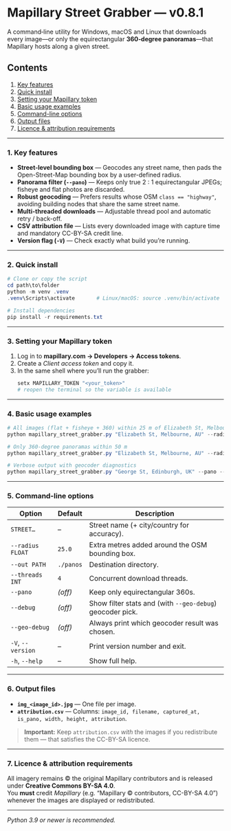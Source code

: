 # Mapillary Street Grabber — v0.8.1

A command‑line utility for Windows, macOS and Linux that downloads every image—or only the equirectangular **360‑degree panoramas**—that Mapillary hosts along a given street.

## Contents
1. [Key features](#1-key-features)
2. [Quick install](#2-quick-install)
3. [Setting your Mapillary token](#3-setting-your-mapillary-token)
4. [Basic usage examples](#4-basic-usage-examples)
5. [Command-line options](#5-command-line-options)
6. [Output files](#6-output-files)
7. [Licence & attribution requirements](#7-licence--attribution-requirements)

---

### 1. Key features
- **Street-level bounding box** — Geocodes any street name, then pads the Open-Street-Map bounding box by a user-defined radius.
- **Panorama filter (`--pano`)** — Keeps only true 2 : 1 equirectangular JPEGs; fisheye and flat photos are discarded.
- **Robust geocoding** — Prefers results whose OSM `class == "highway"`, avoiding building nodes that share the same street name.
- **Multi-threaded downloads** — Adjustable thread pool and automatic retry / back-off.
- **CSV attribution file** — Lists every downloaded image with capture time and mandatory CC-BY-SA credit line.
- **Version flag (`-V`)** — Check exactly what build you’re running.

---

### 2. Quick install
```powershell
# Clone or copy the script
cd path\to\folder
python -m venv .venv
.venv\Scripts\activate       # Linux/macOS: source .venv/bin/activate

# Install dependencies
pip install -r requirements.txt
```

---

### 3. Setting your Mapillary token
1. Log in to **mapillary.com → Developers → Access tokens**.
2. Create a *Client access token* and copy it.
3. In the same shell where you’ll run the grabber:
   ```powershell
   setx MAPILLARY_TOKEN "<your_token>"
   # reopen the terminal so the variable is available
   ```

---

### 4. Basic usage examples
```powershell
# All images (flat + fisheye + 360) within 25 m of Elizabeth St, Melbourne
python mapillary_street_grabber.py "Elizabeth St, Melbourne, AU" --radius 25

# Only 360-degree panoramas within 50 m
python mapillary_street_grabber.py "Elizabeth St, Melbourne, AU" --radius 50 --pano

# Verbose output with geocoder diagnostics
python mapillary_street_grabber.py "George St, Edinburgh, UK" --pano --debug --geo-debug
```

---

### 5. Command-line options

| Option | Default | Description |
|--------|---------|-------------|
| `STREET…` | – | Street name (+ city/country for accuracy). |
| `--radius FLOAT` | `25.0` | Extra metres added around the OSM bounding box. |
| `--out PATH` | `./panos` | Destination directory. |
| `--threads INT` | `4` | Concurrent download threads. |
| `--pano` | *(off)* | Keep only equirectangular 360s. |
| `--debug` | *(off)* | Show filter stats and (with `--geo-debug`) geocoder pick. |
| `--geo-debug` | *(off)* | Always print which geocoder result was chosen. |
| `-V`, `--version` | – | Print version number and exit. |
| `-h`, `--help` | – | Show full help. |

---

### 6. Output files
- **`img_<image_id>.jpg`** — One file per image.
- **`attribution.csv`** — Columns: `image_id, filename, captured_at, is_pano, width, height, attribution`.

> **Important:** Keep `attribution.csv` *with* the images if you redistribute them — that satisfies the CC-BY-SA licence.

---

### 7. Licence & attribution requirements
All imagery remains © the original Mapillary contributors and is released under **Creative Commons BY-SA 4.0**.  
You **must** credit *Mapillary* (e.g. “Mapillary © contributors, CC-BY-SA 4.0”) whenever the images are displayed or redistributed.

---


*Python 3.9 or newer is recommended.*

